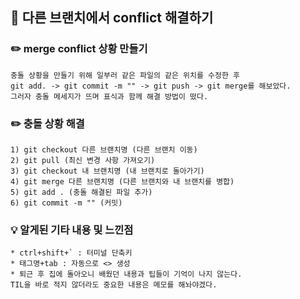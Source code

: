 ## 📖 다른 브랜치에서 conflict 해결하기
### ✏️ merge conflict 상황 만들기 
    충돌 상황을 만들기 위해 일부러 같은 파일의 같은 위치를 수정한 후 
    git add. -> git commit -m "" -> git push -> git merge를 해보았다.
    그러자 충돌 메세지가 뜨며 표식과 함께 해결 방법이 떴다.

### ✏️ 충돌 상황 해결
    1) git checkout 다른 브랜치명 (다른 브랜치 이동)
    2) git pull (최신 변경 사항 가져오기)
    3) git checkout 내 브랜치명 (내 브랜치로 돌아가기)
    4) git merge 다른 브랜치명 (다른 브랜치와 내 브랜치를 병합)
    5) git add . (충돌 해결된 파일 추가)
    6) git commit -m "" (커밋)

### 💡 알게된 기타 내용 및 느낀점
    * ctrl+shift+` : 터미널 단축키
    * 태그명+tab : 자동으로 <> 생성
    * 퇴근 후 집에 돌아오니 배웠던 내용과 팁들이 기억이 나지 않는다.
    TIL을 바로 적지 않더라도 중요한 내용은 메모를 해놔야겠다.
